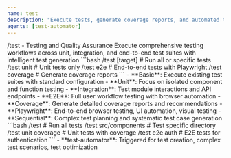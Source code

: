 ```yaml
---
name: test
description: "Execute tests, generate coverage reports, and automated test creation"
agents: [test-automator]
---
```


<command>
/test - Testing and Quality Assurance

<purpose>
Execute comprehensive testing workflows across unit, integration, and end-to-end test suites with intelligent test generation
</purpose>

<usage>
```bash
/test [target]               # Run all or specific tests
/test unit                   # Unit tests only
/test e2e                    # End-to-end tests with Playwright
/test coverage               # Generate coverage reports
```
</usage>

<execution-strategy>
- **Basic**: Execute existing test suites with standard configuration
- **Unit**: Focus on isolated component and function testing
- **Integration**: Test module interactions and API endpoints
- **E2E**: Full user workflow testing with browser automation
- **Coverage**: Generate detailed coverage reports and recommendations
</execution-strategy>

<mcp-integration>
- **Playwright**: End-to-end browser testing, UI automation, visual testing
- **Sequential**: Complex test planning and systematic test case generation
</mcp-integration>

<examples>
```bash
/test                        # Run all tests
/test src/components         # Test specific directory
/test unit coverage          # Unit tests with coverage
/test e2e auth              # E2E tests for authentication
```
</examples>

<agent-routing>
- **test-automator**: Triggered for test creation, complex test scenarios, test optimization
</agent-routing>
</command>
